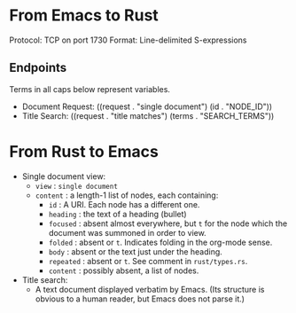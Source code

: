 # From Emacs to Rust

Protocol: TCP on port 1730
Format: Line-delimited S-expressions

## Endpoints

Terms in all caps below represent variables.

- Document Request: ((request . "single document") (id . "NODE_ID"))
- Title Search: ((request . "title matches") (terms . "SEARCH_TERMS"))

# From Rust to Emacs

- Single document view:
  - `view`    : `single document`
  - `content` : a length-1 list of nodes, each containing:
    - `id`       : A URI. Each node has a different one.
    - `heading`  : the text of a heading (bullet)
    - `focused`  : absent almost everywhere, but `t` for the node which the document was summoned in order to view.
    - `folded`   : absent or `t`. Indicates folding in the org-mode sense.
    - `body`     : absent or the text just under the heading.
    - `repeated` : absent or `t`. See comment in `rust/types.rs`.
    - `content`  : possibly absent, a list of nodes.
- Title search:
  - A text document displayed verbatim by Emacs. (Its structure is obvious to a human reader, but Emacs does not parse it.)
